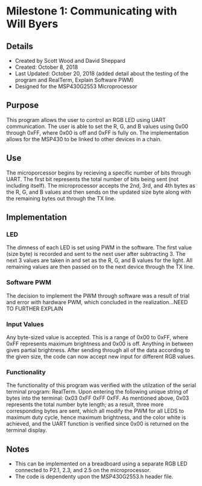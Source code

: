 # Milestone 1: Communicating with Will Byers
## Details
- Created by Scott Wood and David Sheppard
- Created: October 8, 2018
- Last Updated: October 20, 2018 (added detail about the testing of the program and RealTerm, Explain Software PWM)
- Designed for the MSP430G2553 Microprocessor
## Purpose
This program allows the user to control an RGB LED using UART communication. The user is able to set the R, G, and B values using 0x00 through 0xFF, where 0x00 is off and 0xFF is fully on. The implementation allows for the MSP430 to be linked to other devices in a chain.
## Use
The microporcessor begins by recieving a specific number of bits through UART. The first bit represents the total number of bits being sent (not including itself). The microprocessor accepts the 2nd, 3rd, and 4th bytes as the R, G, and B values and then sends on the updated size byte along with the remaining bytes out through the TX line.
## Implementation
### LED
The dimness of each LED is set using PWM in the software. The first value (size byte) is recorded and sent to the next user after subtracting 3. The next 3 values are taken in and set as the R, G, and B values for the light. All remaining values are then passed on to the next device through the TX line. 
### Software PWM
The decision to implement the PWM through software was a result of trial and error with hardware PWM, which concluded in the realization...NEED TO FURTHER EXPLAIN
### Input Values
Any byte-sized value is accepted. This is a range of 0x00 to 0xFF, where 0xFF represents maximum brightness and 0x00 is off. Anything in between gives partial brightness. After sending through all of the data according to the given size, the code can now accept new input for different RGB values.
### Functionality
The functionality of this program was verified with the utilzation of the serial terminal program: RealTerm. Upon entering the following unique string of bytes into the terminal: 0x03 0xFF 0xFF 0xFF. As mentioned above, 0x03 represents the total number byte length; as a result, three more corresponding bytes are sent, which all modify the PWM for all LEDS to maximum duty cycle, hence maximum brightness, and the color white is achieved, and the UART function is verified since 0x00 is returned on the terminal display.

## Notes
- This can be implemented on a breadboard using a separate RGB LED connected to P2.1, 2.3, and 2.5 on the microprocessor.
- The code is dependenty upon the MSP430G2553.h header file.
